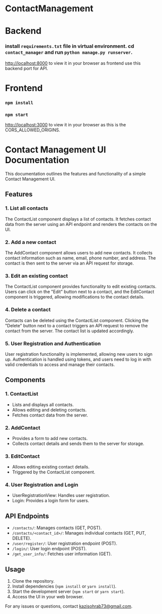 # ContactManagement

# Backend
### install `requirements.txt` file in virtual environment. cd `contact_manager` and run `python manage.py runserver`.
[http://localhost:8000](http://localhost:8000) to view it in your browser as frontend use this backend port for API.

# Frontend
### `npm install`
### `npm start`

[http://localhost:3000](http://localhost:3000) to view it in your browser as this is the CORS_ALLOWED_ORIGINS.

# Contact Management UI Documentation

This documentation outlines the features and functionality of a simple Contact Management UI.

## Features

### 1. List all contacts

The ContactList component displays a list of contacts. It fetches contact data from the server using an API endpoint and renders the contacts on the UI.

### 2. Add a new contact

The AddContact component allows users to add new contacts. It collects contact information such as name, email, phone number, and address. The contact is then sent to the server via an API request for storage.

### 3. Edit an existing contact

The ContactList component provides functionality to edit existing contacts. Users can click on the "Edit" button next to a contact, and the EditContact component is triggered, allowing modifications to the contact details.

### 4. Delete a contact

Contacts can be deleted using the ContactList component. Clicking the "Delete" button next to a contact triggers an API request to remove the contact from the server. The contact list is updated accordingly.

### 5. User Registration and Authentication

User registration functionality is implemented, allowing new users to sign up. Authentication is handled using tokens, and users need to log in with valid credentials to access and manage their contacts.

## Components

### 1. ContactList

- Lists and displays all contacts.
- Allows editing and deleting contacts.
- Fetches contact data from the server.

### 2. AddContact

- Provides a form to add new contacts.
- Collects contact details and sends them to the server for storage.

### 3. EditContact

- Allows editing existing contact details.
- Triggered by the ContactList component.

### 4. User Registration and Login

- UserRegistrationView: Handles user registration.
- Login: Provides a login form for users.

## API Endpoints

- `/contacts/`: Manages contacts (GET, POST).
- `/contacts/<contact_id>/`: Manages individual contacts (GET, PUT, DELETE).
- `/user/register/`: User registration endpoint (POST).
- `/login/`: User login endpoint (POST).
- `/get_user_info/`: Fetches user information (GET).

## Usage

1. Clone the repository.
2. Install dependencies (`npm install` or `yarn install`).
3. Start the development server (`npm start` or `yarn start`).
4. Access the UI in your web browser.


For any issues or questions, contact kazisohrab73@gmail.com.

